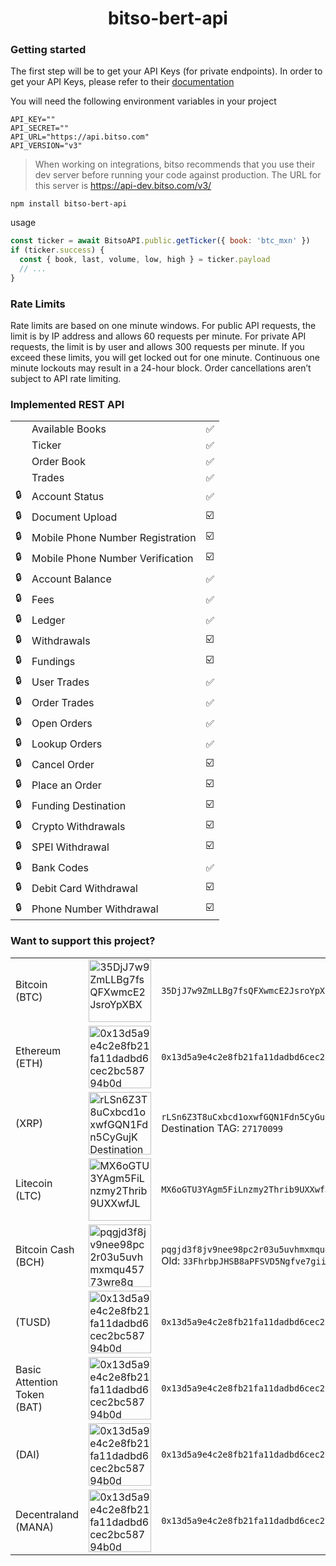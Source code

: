 <h1 align="center">bitso-bert-api</h1>

### Getting started

The first step will be to get your API Keys (for private endpoints). In order to get your API Keys, please refer to their [documentation](https://bitso.com/api_info#generating-api-keys)

You will need the following environment variables in your project

```
API_KEY=""
API_SECRET=""
API_URL="https://api.bitso.com"
API_VERSION="v3"
```

> When working on integrations, bitso recommends that you use their dev server before running your code against production. The URL for this server is https://api-dev.bitso.com/v3/

```
npm install bitso-bert-api
```

usage

```javascript
const ticker = await BitsoAPI.public.getTicker({ book: 'btc_mxn' })
if (ticker.success) {
  const { book, last, volume, low, high } = ticker.payload
  // ...
}
```

### Rate Limits

Rate limits are based on one minute windows. For public API requests, the limit is by IP address and allows 60 requests per minute. For private API requests, the limit is by user and allows 300 requests per minute. If you exceed these limits, you will get locked out for one minute. Continuous one minute lockouts may result in a 24-hour block. Order cancellations aren’t subject to API rate limiting.

### Implemented REST API

|     |                                  |     |
| --- | -------------------------------- | --- |
|     | Available Books                  | ✅  |
|     | Ticker                           | ✅  |
|     | Order Book                       | ✅  |
|     | Trades                           | ✅  |
| 🔒  | Account Status                   | ✅  |
| 🔒  | Document Upload                  | ☑️  |
| 🔒  | Mobile Phone Number Registration | ☑️  |
| 🔒  | Mobile Phone Number Verification | ☑️  |
| 🔒  | Account Balance                  | ✅  |
| 🔒  | Fees                             | ✅  |
| 🔒  | Ledger                           | ✅  |
| 🔒  | Withdrawals                      | ☑️  |
| 🔒  | Fundings                         | ☑️  |
| 🔒  | User Trades                      | ✅  |
| 🔒  | Order Trades                     | ✅  |
| 🔒  | Open Orders                      | ✅  |
| 🔒  | Lookup Orders                    | ✅  |
| 🔒  | Cancel Order                     | ☑️  |
| 🔒  | Place an Order                   | ☑️  |
| 🔒  | Funding Destination              | ☑️  |
| 🔒  | Crypto Withdrawals               | ☑️  |
| 🔒  | SPEI Withdrawal                  | ☑️  |
| 🔒  | Bank Codes                       | ✅  |
| 🔒  | Debit Card Withdrawal            | ☑️  |
| 🔒  | Phone Number Withdrawal          | ☑️  |

### Want to support this project?

|                                  |                                                                                                                                                                            |                                                                                               |
| -------------------------------- | -------------------------------------------------------------------------------------------------------------------------------------------------------------------------- | --------------------------------------------------------------------------------------------- |
| Bitcoin<br />(BTC)               | <img src="https://bitso.com/getqrcode/btc/35DjJ7w9ZmLLBg7fsQFXwmcE2JsroYpXBX" width="100" title="35DjJ7w9ZmLLBg7fsQFXwmcE2JsroYpXBX" />                                    | `35DjJ7w9ZmLLBg7fsQFXwmcE2JsroYpXBX`                                                          |
| Ethereum<br />(ETH)              | <img src="https://bitso.com/getqrcode/eth/0x13d5a9e4c2e8fb21fa11dadbd6cec2bc58794b0d" width="100" title="0x13d5a9e4c2e8fb21fa11dadbd6cec2bc58794b0d" />                    | `0x13d5a9e4c2e8fb21fa11dadbd6cec2bc58794b0d`                                                  |
| (XRP)                            | <img src="https://bitso.com/getqrcode/xrp/rLSn6Z3T8uCxbcd1oxwfGQN1Fdn5CyGujK/27170099" width="100" title="rLSn6Z3T8uCxbcd1oxwfGQN1Fdn5CyGujK Destination TAG: 27170099" /> | `rLSn6Z3T8uCxbcd1oxwfGQN1Fdn5CyGujK` <br /> Destination TAG: `27170099`                       |
| Litecoin<br />(LTC)              | <img src="https://bitso.com/getqrcode/ltc/MX6oGTU3YAgm5FiLnzmy2Thrib9UXXwfJL" width="100" title="MX6oGTU3YAgm5FiLnzmy2Thrib9UXXwfJL" />                                    | `MX6oGTU3YAgm5FiLnzmy2Thrib9UXXwfJL`                                                          |
| Bitcoin Cash<br />(BCH)          | <img src="https://bitso.com/getqrcode/bch/pqgjd3f8jv9nee98pc2r03u5uvhmxmqu45773wre8q" width="100" title="pqgjd3f8jv9nee98pc2r03u5uvhmxmqu45773wre8q" />                    | `pqgjd3f8jv9nee98pc2r03u5uvhmxmqu45773wre8q` <br /> Old: `33FhrbpJHSB8aPFSVD5Ngfve7giiPTpnNc` |
| (TUSD)                           | <img src="https://bitso.com/getqrcode/tusd/0x13d5a9e4c2e8fb21fa11dadbd6cec2bc58794b0d" width="100" title="0x13d5a9e4c2e8fb21fa11dadbd6cec2bc58794b0d" />                   | `0x13d5a9e4c2e8fb21fa11dadbd6cec2bc58794b0d`                                                  |
| Basic Attention Token<br />(BAT) | <img src="https://bitso.com/getqrcode/bat/0x13d5a9e4c2e8fb21fa11dadbd6cec2bc58794b0d" width="100" title="0x13d5a9e4c2e8fb21fa11dadbd6cec2bc58794b0d" />                    | `0x13d5a9e4c2e8fb21fa11dadbd6cec2bc58794b0d`                                                  |
| (DAI)                            | <img src="https://bitso.com/getqrcode/dai/0x13d5a9e4c2e8fb21fa11dadbd6cec2bc58794b0d" width="100" title="0x13d5a9e4c2e8fb21fa11dadbd6cec2bc58794b0d" />                    | `0x13d5a9e4c2e8fb21fa11dadbd6cec2bc58794b0d`                                                  |
| Decentraland<br />(MANA)         | <img src="https://bitso.com/getqrcode/mana/0x13d5a9e4c2e8fb21fa11dadbd6cec2bc58794b0d" width="100" title="0x13d5a9e4c2e8fb21fa11dadbd6cec2bc58794b0d" />                   | `0x13d5a9e4c2e8fb21fa11dadbd6cec2bc58794b0d`                                                  |
